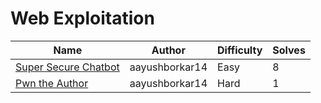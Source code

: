 # Web Exploitation

| Name                                         | Author         | Difficulty | Solves |
| -------------------------------------------- | -------------- | ---------- | ------ |
| [Super Secure Chatbot](super-secure-chatbot) | aayushborkar14 | Easy       | 8      |
| [Pwn the Author](pwn-the-author)             | aayushborkar14 | Hard       | 1      |
